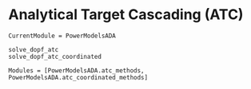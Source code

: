 # Analytical Target Cascading (ATC)

```@meta
CurrentModule = PowerModelsADA
```

```@docs
solve_dopf_atc
solve_dopf_atc_coordinated
```

```@autodocs
Modules = [PowerModelsADA.atc_methods, PowerModelsADA.atc_coordinated_methods]
```
